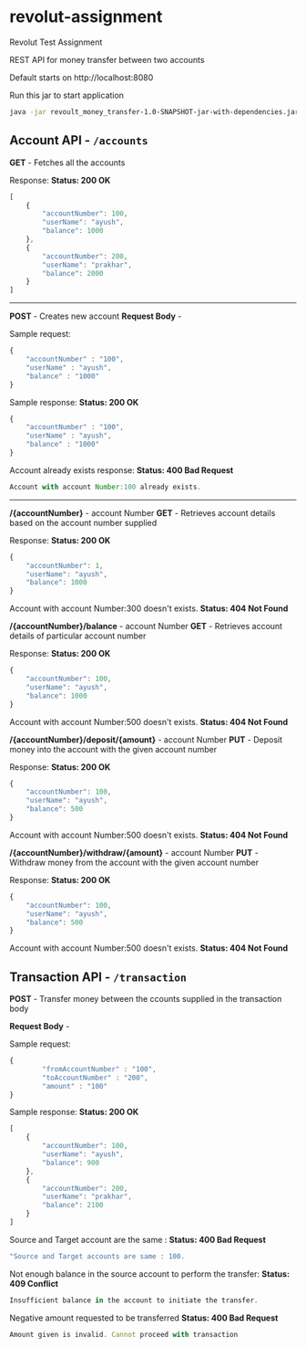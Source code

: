 # revolut-assignment
Revolut Test Assignment

REST API for money transfer between two accounts

Default starts on  http://localhost:8080

Run this jar to start application
```sh
java -jar revoult_money_transfer-1.0-SNAPSHOT-jar-with-dependencies.jar
```

## Account API - `/accounts`

**GET** - Fetches all the accounts

Response:
**Status: 200 OK**
```javascript
[
    {
        "accountNumber": 100,
        "userName": "ayush",
        "balance": 1000
    },
    {
        "accountNumber": 200,
        "userName": "prakhar",
        "balance": 2000
    }
]
```
---
**POST** - Creates new account 
**Request Body** -

Sample request:
```javascript
{
	"accountNumber" : "100",
	"userName" : "ayush",
	"balance" : "1000"
}

```

Sample response:
**Status: 200 OK**
```javascript
{
	"accountNumber" : "100",
	"userName" : "ayush",
	"balance" : "1000"
}

```
Account already exists response:
**Status: 400 Bad Request**
```javascript
Account with account Number:100 already exists.
```
---
**/{accountNumber}** - account Number
**GET** - Retrieves account details based on the account number supplied

Response:
**Status: 200 OK**
```javascript
{
    "accountNumber": 1,
    "userName": "ayush",
    "balance": 1000
}
```
Account with account Number:300 doesn't exists.
**Status: 404 Not Found**

**/{accountNumber}/balance** - account Number
**GET** - Retrieves account details of particular account number

Response:
**Status: 200 OK**
```javascript
{
    "accountNumber": 100,
    "userName": "ayush",
    "balance": 1000
}
```
Account with account Number:500 doesn't exists.
**Status: 404 Not Found**

**/{accountNumber}/deposit/{amount}** - account Number
**PUT** - Deposit money into the account with the given account number

Response:
**Status: 200 OK**
```javascript
{
    "accountNumber": 100,
    "userName": "ayush",
    "balance": 500
}
```
Account with account Number:500 doesn't exists.
**Status: 404 Not Found**

**/{accountNumber}/withdraw/{amount}** - account Number
**PUT** - Withdraw money from the account with the given account number

Response:
**Status: 200 OK**
```javascript
{
    "accountNumber": 100,
    "userName": "ayush",
    "balance": 500
}
```
Account with account Number:500 doesn't exists.
**Status: 404 Not Found**

## Transaction API - `/transaction`

**POST** - Transfer money between the ccounts supplied in the transaction body

**Request Body** -

Sample request:
```javascript
{
		"fromAccountNumber" : "100",
		"toAccountNumber" : "200",
		"amount" : "100"
}
```

Sample response:
**Status: 200 OK**
```javascript
[
    {
        "accountNumber": 100,
        "userName": "ayush",
        "balance": 900
    },
    {
        "accountNumber": 200,
        "userName": "prakhar",
        "balance": 2100
    }
]
```

Source and Target account are the same :
**Status: 400 Bad Request**
```javascript
"Source and Target accounts are same : 100.
```

Not enough balance in the source account to perform the transfer:
**Status: 409 Conflict**
```javascript
Insufficient balance in the account to initiate the transfer.
```

Negative amount requested to be transferred
**Status: 400 Bad Request**
```javascript
Amount given is invalid. Cannot proceed with transaction
```
